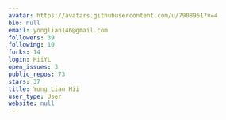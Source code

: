 ```yaml
---
avatar: https://avatars.githubusercontent.com/u/7908951?v=4
bio: null
email: yonglian146@gmail.com
followers: 39
following: 10
forks: 14
login: HiiYL
open_issues: 3
public_repos: 73
stars: 37
title: Yong Lian Hii
user_type: User
website: null
---
```

